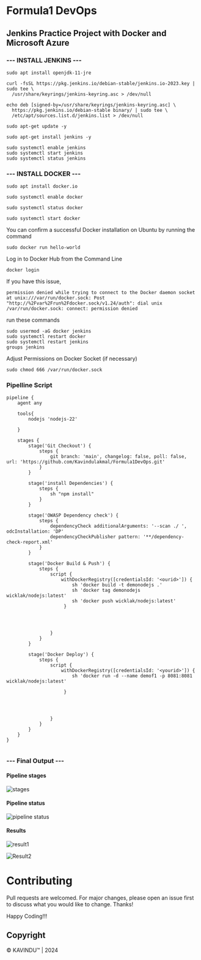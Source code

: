 # Formula1 DevOps
## Jenkins Practice Project with Docker and Microsoft Azure

### --- INSTALL JENKINS ---
```
sudo apt install openjdk-11-jre
```
```
curl -fsSL https://pkg.jenkins.io/debian-stable/jenkins.io-2023.key | sudo tee \
  /usr/share/keyrings/jenkins-keyring.asc > /dev/null
```
```
echo deb [signed-by=/usr/share/keyrings/jenkins-keyring.asc] \
  https://pkg.jenkins.io/debian-stable binary/ | sudo tee \
  /etc/apt/sources.list.d/jenkins.list > /dev/null
```
```
sudo apt-get update -y
```
```
sudo apt-get install jenkins -y
```
```
sudo systemctl enable jenkins
sudo systemctl start jenkins
sudo systemctl status jenkins
```
### --- INSTALL DOCKER ---

```
sudo apt install docker.io
```
```
sudo systemctl enable docker
```
```
sudo systemctl status docker
```
```
sudo systemctl start docker
```

You can confirm a successful Docker installation on Ubuntu by running the command
```
sudo docker run hello-world
```
Log in to Docker Hub from the Command Line
```
docker login

```
If you have this issue,
```
permission denied while trying to connect to the Docker daemon socket at unix:///var/run/docker.sock: Post "http://%2Fvar%2Frun%2Fdocker.sock/v1.24/auth": dial unix /var/run/docker.sock: connect: permission denied
```
run these commands

```
sudo usermod -aG docker jenkins
sudo systemctl restart docker
sudo systemctl restart jenkins
groups jenkins

```
Adjust Permissions on Docker Socket (if necessary)
```
sudo chmod 666 /var/run/docker.sock
```


### Pipelline Script

```
pipeline {
    agent any
    
    tools{
        nodejs 'nodejs-22'
        
    }

    stages {
        stage('Git Checkout') {
            steps {
                git branch: 'main', changelog: false, poll: false, url: 'https://github.com/Kavindulakmal/Formula1DevOps.git'
            }
        }
        
        stage('install Dependencies') {
            steps {
                sh "npm install"
            }
        }
        
        stage('OWASP Dependency check') {
            steps {
                dependencyCheck additionalArguments: '--scan ./ ', odcInstallation: 'DP'
                dependencyCheckPublisher pattern: '**/dependency-check-report.xml'
            }
        }
        
        stage('Docker Build & Push') {
            steps {
                script {
                    withDockerRegistry([credentialsId: '<ourid>']) {
                        sh 'docker build -t demonodejs .'
                        sh 'docker tag demonodejs wicklak/nodejs:latest'
                        sh 'docker push wicklak/nodejs:latest'
                     }
                        
                        

                    
                }
            }
        }
        
        stage('Docker Deploy') {
            steps {
                script {
                    withDockerRegistry([credentialsId: '<yourid>']) {
                        sh 'docker run -d --name demof1 -p 8081:8081 wicklak/nodejs:latest'
                        
                     }
                        
                        

                    
                }
            }
        }
    }
}


```
### --- Final Output ---
#### Pipeline stages

![stages](https://github.com/user-attachments/assets/f59d8053-1c23-46c8-8cfa-c1cc99be7af0)

#### Pipeline status

![pipeline status](https://github.com/user-attachments/assets/5905e7ba-042a-4872-9135-fcf1a76c2ea6)

#### Results

![result1](https://github.com/user-attachments/assets/1ebd5d58-4e04-45cb-85a0-e75f04b4b9de)

![Result2](https://github.com/user-attachments/assets/3754adae-de4b-4257-97c6-74215e0176a2)

# Contributing
Pull requests are welcomed. For major changes, please open an issue first to discuss what you would like to change. Thanks!

Happy Coding!!!

## Copyright
© KAVINDU™ | 2024
